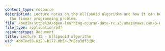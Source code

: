 ```yaml
---
content_type: resource
description: Lecture notes on the ellipsoid algorithm and how it can be applied to
  the linear programming problem.
file: /media/https%3A/open-learning-course-data-rc.s3.amazonaws.com/6-854j-advanced-algorithms-fall-2008/4bb78e596328b2770b5a785ca3df3d0c_lec12.pdf
file_type: application/pdf
resourcetype: Document
title: Lecture 12 - Ellipsoid algorithm
uid: 4bb78e59-6328-b277-0b5a-785ca3df3d0c
---
```

